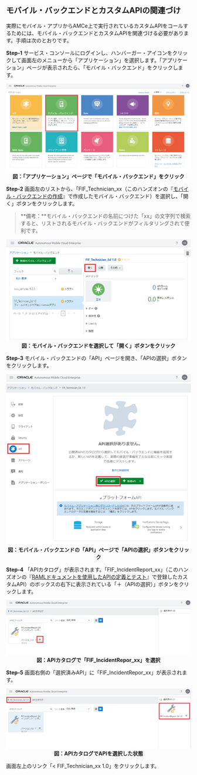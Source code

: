 ## モバイル・バックエンドとカスタムAPIの関連づけ

実際にモバイル・アプリからAMCe上で実行されているカスタムAPIをコールするためには、モバイル・バックエンドとカスタムAPIを関連づける必要があります。手順は次のとおりです。

**Step-1** サービス・コンソールにログインし、ハンバーガー・アイコンをクリックして画面左のメニューから「アプリケーション」を選択します。「アプリケーション」ページが表示されたら、「モバイル・バックエンド」をクリックします。

<span style="display:block;text-align:center">![](images/2.31.png)<br>
<strong>図：「アプリケーション」ページで「モバイル・バックエンド」をクリック</strong>
</span>

**Step-2** 画面左のリストから、「FIF_Technician_xx（このハンズオンの『[モバイル・バックエンドの作成](2.backend-1.md)』で作成したモバイル・バックエンド）を選択し、「開く」ボタンをクリックします。

>**備考：**モバイル・バックエンドの名前につけた「xx」の文字列で検索すると、リストされるモバイル・バックエンドがフィルタリングされて便利です。

<span style="display:block;text-align:center">![](images/2.32.png)<br>
<strong>図：モバイル・バックエンドを選択して「開く」ボタンをクリック</strong>
</span>

**Step-3** モバイル・バックエンドの「API」ページを開き、「APIの選択」ボタンをクリックします。

<span style="display:block;text-align:center">![](images/2.33.png)<br>
<strong>図：モバイル・バックエンドの「API」ページで「APIの選択」ボタンをクリック</strong>
</span>

**Step-4** 「APIカタログ」が表示されます。「FIF_IncidentReport_xx」（このハンズオンの『[RAMLドキュメントを使用したAPIの定義とテスト](2.backend-2.md)』で登録したカスタムAPI）のボックスの右下に表示されている「＋（APIの選択）」ボタンをクリックします。

<span style="display:block;text-align:center">![](images/2.34.png)<br>
<strong>図：APIカタログで「FIF_IncidentRepor_xx」を選択</strong>
</span>

**Step-5** 画面右側の「選択済みAPI」に「FIF_IncidentRepor_xx」が表示されます。

<span style="display:block;text-align:center">![](images/2.35.png)<br>
<strong>図：APIカタログでAPIを選択した状態</strong>
</span>

画面左上のリンク「< FIF_Technician_xx 1.0」をクリックします。

